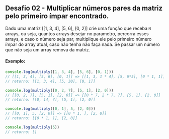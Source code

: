 ## Desafio 02 - Multiplicar números pares da matriz pelo primeiro ímpar encontrado.

Dado uma matriz [[1, 3, 4], [5, 6], [0, 2]] crie uma função que receba `N` arrays, ou seja, quantos arrays desejar no parametro, percorra esses arrays, e caso o número seja par, multiplique ele pelo primeiro número ímpar do array atual, caso não tenha não faça nada. Se passar um número que não seja um array remova da matriz.

#### Exemplo:
```js
console.log(multiply([1, 3, 4], [5, 6], [0, 1]))
// [[1, 3, 4], [5, 6], [0, 1]] => [[1, 3, 1 * 4], [5, 6*5], [0 * 1, 1]] no final vira =>
// retorno: [[1, 3, 4], [5, 30], [0, 1]]

console.log(multiply([0, 2, 7], [5, 1], [2, 0]))
// [[0, 2, 7], [5, 1], [2, 0]] => [[0 * 7, 2 * 7, 7], [5, 1], [2, 0]]
// retorno: [[0, 14, 7], [5, 1], [2, 0]]

console.log(multiply([0, 1], 5, [2, 0]))
// [[0, 1], 5, [2, 0]] => [[0 * 1, ], [2, 0]]
// retorno: [[0 * 1, 1], [2, 0]]

console.log(multiply(5))
// retorno: []
```
